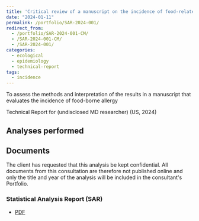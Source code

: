 ```yaml
---
title: 'Critical review of a manuscript on the incidence of food-related anaphylactic diagnoses in the US'
date: "2024-01-11"
permalink: /portfolio/SAR-2024-001/
redirect_from:
  - /portfolio/SAR-2024-001-CM/
  - /SAR-2024-001-CM/
  - /SAR-2024-001/
categories:
  - ecological
  - epidemiology
  - technical-report
tags:
  - incidence
---
```


To assess the methods and interpretation of the results in a manuscript that evaluates the incidence of food-borne allergy 

<!-- Statistical Analysis for (undisclosed MD researcher) (US, 2024) -->
Technical Report for (undisclosed MD researcher) (US, 2024)

## Analyses performed

<!-- 1. Descriptive analysis -->
<!-- 1. Inferential analysis -->
<!-- 1. Power analysis -->
<!-- 1. Missing data imputation -->
<!-- 1. Statistical models -->

## Documents

<!-- The client has requested that this analysis be kept confidential until a future date, determined by the client. -->
<!-- All documents from this consultation are therefore not published online and only the title and year of the analysis will be included in the consultant's Portfolio. -->
<!-- After the agreed date is reached, the documents will be released. -->

The client has requested that this analysis be kept confidential.
All documents from this consultation are therefore not published online and only the title and year of the analysis will be included in the consultant's Portfolio.

<!-- ### Analytical Plan (SAP) -->

<!-- - [PDF][sap] -->

### Statistical Analysis Report (SAR)

- [PDF][sar]

<!-- ## Associated analyses -->

<!-- This analysis is part of a larger project and is supported by other analyses, linked below. -->

<!-- **[assoc_title]** -->

<!-- <[assoc_link]> -->

<!-- --- -->

[sap]: /files/SAP-2024-001-CM-v01.pdf
[sar]: /files/SAR-2024-001-CM-v01.pdf
